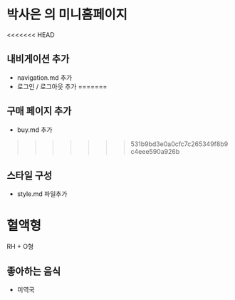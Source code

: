 # 박사은 의 미니홈페이지

<<<<<<< HEAD
## 내비게이션 추가

- navigation.md 추가
- 로그인 / 로그아웃 추가
=======
## 구매 페이지 추가

- buy.md 추가
>>>>>>> 531b9bd3e0a0cfc7c265349f8b9c4eee590a926b

## 스타일 구성

- style.md 파일추가

# 혈액형

RH + O형

## 좋아하는 음식

- 미역국
